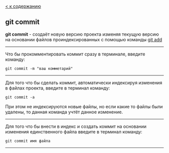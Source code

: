 [< к содержанию](./readme.md)

## git commit

**git commit** - создаёт новую версию проекта изменяя текущую версию на основании файлов проиндексированных с помощью команды [git add](./add.md)

---

Что бы прокомментировать коммит сразу в терминале, введите команду:

```
git commit -m "ваш комметарий"
```

---

Для того что бы сделать коммит, автоматически индексируя изменения в файлах проекта, введите в терминал команду:

```
git commit -a
```

При этом не индексируются новые файлы, но если какие то файлы были удалены, то данная команда учтёт данное изменение.

---

Для того что бы внести в индекс и создать коммит на основании изменения единственного файла введите в терминал команду:

```
git commit имя файла
```

---
